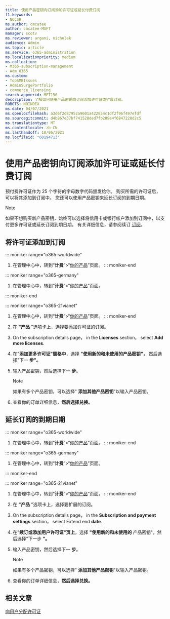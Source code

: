 ```yaml
---
title: 使用产品密钥向订阅添加许可证或延长付费订阅
f1.keywords:
- NOCSH
ms.author: cmcatee
author: cmcatee-MSFT
manager: scotv
ms.reviewer: argani, nicholak
audience: Admin
ms.topic: article
ms.service: o365-administration
ms.localizationpriority: medium
ms.collection:
- M365-subscription-management
- Adm_O365
ms.custom:
- TopSMBIssues
- AdminSurgePortfolio
- commerce_licensing
search.appverid: MET150
description: 了解如何使用产品密钥向订阅添加许可证或扩展订阅。
ROBOTS: NOINDEX
ms.date: 04/07/2021
ms.openlocfilehash: a3d6f2d87952a9601a422854c1df2f96f497efdf
ms.sourcegitcommit: d4b867e37bf741528ded7fb289e4f6847228d2c5
ms.translationtype: MT
ms.contentlocale: zh-CN
ms.lasthandoff: 10/06/2021
ms.locfileid: "60194713"
---
```

# <a name="add-licenses-to-or-extend-a-subscription-paid-for-using-a-product-key"></a>使用产品密钥向订阅添加许可证或延长付费订阅

预付费许可证作为 25 个字符的字母数字代码颁发给你。 购买所需的许可证后，可以将其添加到订阅中。 您还可以使用产品密钥来延长订阅的到期日期。

> [!NOTE]
> 如果不想购买新产品密钥，始终可以选择将信用卡或银行帐户添加到订阅中，以支付更多许可证或延长订阅到期日期。 有关详细信息，请参阅续订 [订阅](../subscriptions/renew-your-subscription.md)。
  
## <a name="add-licenses-to-your-subscription"></a>将许可证添加到订阅

::: moniker range="o365-worldwide"

1. 在管理中心中，转到“**计费**”\>“<a href="https://go.microsoft.com/fwlink/p/?linkid=842054" target="_blank">你的产品</a>”页面。
::: moniker-end

::: moniker range="o365-germany"

1. 在管理中心中，转到“**计费**”\>“<a href="https://go.microsoft.com/fwlink/p/?linkid=847745" target="_blank">你的产品</a>”页面。

::: moniker-end

::: moniker range="o365-21vianet"

1. 在管理中心中，转到“**计费**”\>“<a href="https://go.microsoft.com/fwlink/p/?linkid=850626" target="_blank">你的产品</a>”页面。
::: moniker-end

2. 在 **"产品** "选项卡上，选择要添加许可证的订阅。
3. On the subscription details page， in the **Licenses** section， select **Add more licenses**.
4. 在"**添加更多许可证"窗格中**，选择 **"使用新的和未使用的产品密钥"，** 然后选择"下一 **步"。**
5. 输入产品密钥，然后选择下一 **步**。
    > [!NOTE]
    > 如果有多个产品密钥，可以选择" **添加其他产品密钥**"以输入产品密钥。
6. 查看你的订单详细信息，**然后选择兑换。**
  
## <a name="extend-the-expiration-date-of-your-subscription"></a>延长订阅的到期日期

::: moniker range="o365-worldwide"

1. 在管理中心中，转到“**计费**”\>“<a href="https://go.microsoft.com/fwlink/p/?linkid=842054" target="_blank">你的产品</a>”页面。
::: moniker-end

::: moniker range="o365-germany"

1. 在管理中心中，转到“**计费**”\>“<a href="https://go.microsoft.com/fwlink/p/?linkid=847745" target="_blank">你的产品</a>”页面。

::: moniker-end

::: moniker range="o365-21vianet"

1. 在管理中心中，转到“**计费**”\>“<a href="https://go.microsoft.com/fwlink/p/?linkid=850626" target="_blank">你的产品</a>”页面。
::: moniker-end

2. 在 **"产品** "选项卡上，选择要扩展的订阅。
3. On the subscription details page， in the **Subscription and payment settings** section， select Extend end **date**.
4. 在"**续订或添加用户许可证"页上**，选择 **"使用新的和未使用的** 产品密钥"，然后选择"下一步 **"。**
5. 输入产品密钥，然后选择下一 **步**。
    > [!NOTE]
    > 如果有多个产品密钥，可以选择" **添加其他产品密钥**"以输入产品密钥。
6. 查看你的订单详细信息，**然后选择兑换。**

## <a name="related-articles"></a>相关文章

[向用户分配许可证](../../admin/manage/assign-licenses-to-users.md)
